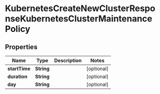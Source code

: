 

# KubernetesCreateNewClusterResponseKubernetesClusterMaintenancePolicy


## Properties

| Name | Type | Description | Notes |
|------------ | ------------- | ------------- | -------------|
|**startTime** | **String** |  |  [optional] |
|**duration** | **String** |  |  [optional] |
|**day** | **String** |  |  [optional] |



